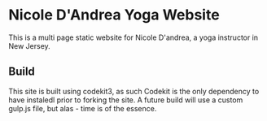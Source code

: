 # Nicole D'Andrea Yoga Website

This is a multi page static website for Nicole D'andrea, a yoga instructor in New Jersey.

## Build

This site is built using codekit3, as such Codekit is the only dependency to have instaledl prior to forking the site. A future build will use a custom gulp.js file, but alas - time is of the essence.
